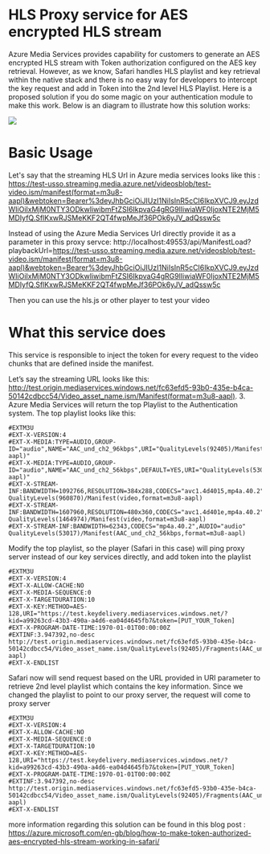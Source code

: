 # HLS Proxy service for AES encrypted HLS stream

Azure Media Services provides capability for customers to generate an AES encrypted HLS stream with Token authorization configured on the AES key retrieval. However, as we know, Safari handles HLS playlist and key retrieval within the native stack and there is no easy way for developers to intercept the key request and add in Token into the 2nd level HLS Playlist. Here is a proposed solution if you do some magic on your authentication module to make this work. Below is an diagram to illustrate how this solution works: 

![](http://acom.azurecomcdn.net/80C57D/blogmedia/blogmedia/2015/03/03/architecture_thumb.png)

# Basic Usage
Let's say that the streaming HLS Url in Azure media services looks like this :
https://test-usso.streaming.media.azure.net/videosblob/test-video.ism/manifest(format=m3u8-aapl)&webtoken=Bearer%3deyJhbGciOiJIUzI1NiIsInR5cCI6IkpXVCJ9.eyJzdWIiOiIxMjM0NTY3ODkwIiwibmFtZSI6IkpvaG4gRG9lIiwiaWF0IjoxNTE2MjM5MDIyfQ.SflKxwRJSMeKKF2QT4fwpMeJf36POk6yJV_adQssw5c

Instead of using the Azure Media Services Url directly provide it as a parameter in this proxy servce:
http://localhost:49553/api/ManifestLoad?playbackUrl=https://test-usso.streaming.media.azure.net/videosblob/test-video.ism/manifest(format=m3u8-aapl)&webtoken=Bearer%3deyJhbGciOiJIUzI1NiIsInR5cCI6IkpXVCJ9.eyJzdWIiOiIxMjM0NTY3ODkwIiwibmFtZSI6IkpvaG4gRG9lIiwiaWF0IjoxNTE2MjM5MDIyfQ.SflKxwRJSMeKKF2QT4fwpMeJf36POk6yJV_adQssw5c

Then you can use the hls.js or other player to test your video


# What this service does
This service is responsible to inject the token for every request to the video chunks that are defined inside the manifest.

Let’s say the streaming URL looks like this: http://test.origin.mediaservices.windows.net/fc63efd5-93b0-435e-b4ca-50142cdbcc54/Video_asset_name.ism/Manifest(format=m3u8-aapl). 3. Azure Media Services will return the top Playlist to the Authentication system. The top playlist looks like this:

```
#EXTM3U 
#EXT-X-VERSION:4 
#EXT-X-MEDIA:TYPE=AUDIO,GROUP-ID="audio",NAME="AAC_und_ch2_96kbps",URI="QualityLevels(92405)/Manifest(AAC_und_ch2_96kbps,format=m3u8-aapl)" 
#EXT-X-MEDIA:TYPE=AUDIO,GROUP-ID="audio",NAME="AAC_und_ch2_56kbps",DEFAULT=YES,URI="QualityLevels(53017)/Manifest(AAC_und_ch2_56kbps,format=m3u8-aapl)"
#EXT-X-STREAM-INF:BANDWIDTH=1092766,RESOLUTION=384x288,CODECS="avc1.4d4015,mp4a.40.2",AUDIO="audio"
QualityLevels(960870)/Manifest(video,format=m3u8-aapl)
#EXT-X-STREAM-INF:BANDWIDTH=1607960,RESOLUTION=480x360,CODECS="avc1.4d401e,mp4a.40.2",AUDIO="audio"
QualityLevels(1464974)/Manifest(video,format=m3u8-aapl)
#EXT-X-STREAM-INF:BANDWIDTH=62343,CODECS="mp4a.40.2",AUDIO="audio"
QualityLevels(53017)/Manifest(AAC_und_ch2_56kbps,format=m3u8-aapl) 
```
Modify the top playlist, so the player (Safari in this case) will ping proxy server instead of our key services directly, and add token into the playlist

```
#EXTM3U
#EXT-X-VERSION:4
#EXT-X-ALLOW-CACHE:NO
#EXT-X-MEDIA-SEQUENCE:0
#EXT-X-TARGETDURATION:10
#EXT-X-KEY:METHOD=AES-128,URI="https://test.keydelivery.mediaservices.windows.net/?kid=a99263cd-43b3-490a-a4d6-ea04d4645fb7&token=[PUT_YOUR_Token]
#EXT-X-PROGRAM-DATE-TIME:1970-01-01T00:00:00Z
#EXTINF:3.947392,no-desc
http://test.origin.mediaservices.windows.net/fc63efd5-93b0-435e-b4ca-50142cdbcc54/Video_asset_name.ism/QualityLevels(92405)/Fragments(AAC_und_ch2_96kbps=0,format=m3u8-aapl)
#EXT-X-ENDLIST
```

Safari now will send  request based on the URL provided in URI parameter to retrieve 2nd level playlist which contains the key information. Since we changed the playlist to point to our proxy server, the request will come to proxy server

```
#EXTM3U
#EXT-X-VERSION:4
#EXT-X-ALLOW-CACHE:NO
#EXT-X-MEDIA-SEQUENCE:0
#EXT-X-TARGETDURATION:10
#EXT-X-KEY:METHOD=AES-128,URI="https://test.keydelivery.mediaservices.windows.net/?kid=a99263cd-43b3-490a-a4d6-ea04d4645fb7&token=[PUT_YOUR_Token]
#EXT-X-PROGRAM-DATE-TIME:1970-01-01T00:00:00Z
#EXTINF:3.947392,no-desc
http://test.origin.mediaservices.windows.net/fc63efd5-93b0-435e-b4ca-50142cdbcc54/Video_asset_name.ism/QualityLevels(92405)/Fragments(AAC_und_ch2_96kbps=0,format=m3u8-aapl)
#EXT-X-ENDLIST
```

more information regarding this solution can be found in this blog post : 
https://azure.microsoft.com/en-gb/blog/how-to-make-token-authorized-aes-encrypted-hls-stream-working-in-safari/

